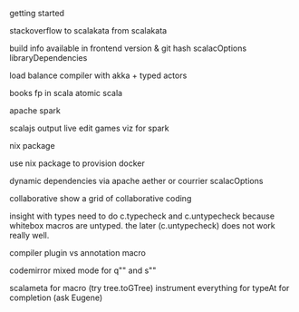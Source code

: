 getting started

stackoverflow
  to scalakata
  from scalakata

build info available in frontend
  version & git hash
  scalacOptions
  libraryDependencies

load balance compiler with akka + typed actors

books
  fp in scala
  atomic scala

apache spark

scalajs output
  live edit games
  viz for spark

nix package

use nix package to provision docker

dynamic dependencies
  via apache aether or courrier
  scalacOptions

collaborative
  show a grid of collaborative coding

insight with types
  need to do c.typecheck and c.untypecheck because whitebox macros are untyped.
  the later (c.untypecheck) does not work really well.

compiler plugin vs annotation macro

codemirror mixed mode for q"" and s""

scalameta
  for macro (try tree.toGTree)
  instrument everything
  for typeAt
  for completion (ask Eugene)